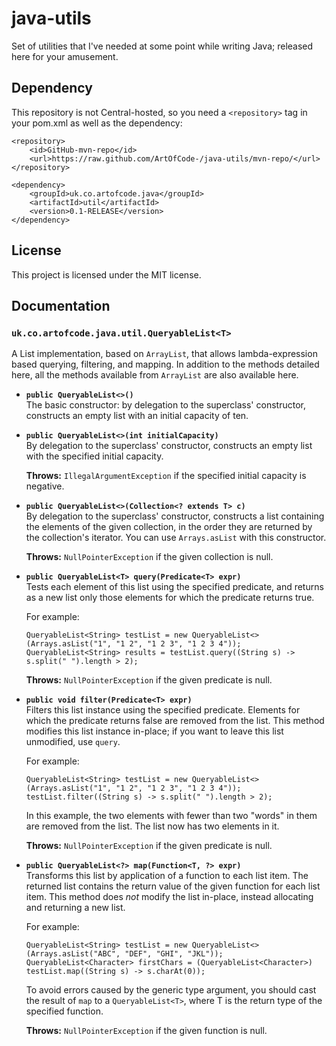 # java-utils
Set of utilities that I've needed at some point while writing Java; released here for your amusement.

## Dependency
This repository is not Central-hosted, so you need a `<repository>` tag in your pom.xml as well as the dependency:

    <repository>
        <id>GitHub-mvn-repo</id>
        <url>https://raw.github.com/ArtOfCode-/java-utils/mvn-repo/</url>
    </repository>
    
<!-- -->

    <dependency>
        <groupId>uk.co.artofcode.java</groupId>
        <artifactId>util</artifactId>
        <version>0.1-RELEASE</version>
    </dependency>
    
## License
This project is licensed under the MIT license.
    
## Documentation
### `uk.co.artofcode.java.util.QueryableList<T>`
A List implementation, based on `ArrayList`, that allows lambda-expression based querying, filtering, and mapping. In addition to the methods detailed here, all the methods available from `ArrayList` are also available here.

 - **`public QueryableList<>()`**  
   The basic constructor: by delegation to the superclass' constructor, constructs an empty list with an initial
   capacity of ten.
   
 - **`public QueryableList<>(int initialCapacity)`**  
   By delegation to the superclass' constructor, constructs an empty list with the specified initial capacity.
   
   **Throws:** `IllegalArgumentException` if the specified initial capacity is negative.
   
 - **`public QueryableList<>(Collection<? extends T> c)`**  
   By delegation to the superclass' constructor, constructs a list containing the elements of the given collection,
   in the order they are returned by the collection's iterator. You can use `Arrays.asList` with this constructor.
   
   **Throws:** `NullPointerException` if the given collection is null.
   
 - **`public QueryableList<T> query(Predicate<T> expr)`**  
   Tests each element of this list using the specified predicate, and returns as a new list only those elements for 
   which the predicate returns true.
   
   For example:
   
       QueryableList<String> testList = new QueryableList<>(Arrays.asList("1", "1 2", "1 2 3", "1 2 3 4"));
       QueryableList<String> results = testList.query((String s) -> s.split(" ").length > 2);
       
   **Throws:** `NullPointerException` if the given predicate is null.
   
 - **`public void filter(Predicate<T> expr)`**  
   Filters this list instance using the specified predicate. Elements for which the predicate returns
   false are removed from the list. This method modifies this list instance in-place; if you want to leave this list
   unmodified, use `query`.
   
   For example:
   
       QueryableList<String> testList = new QueryableList<>(Arrays.asList("1", "1 2", "1 2 3", "1 2 3 4"));
       testList.filter((String s) -> s.split(" ").length > 2);
       
   In this example, the two elements with fewer than two "words" in them are removed from the list. The list now has two
   elements in it.
   
   **Throws:** `NullPointerException` if the given predicate is null.
   
 - **`public QueryableList<?> map(Function<T, ?> expr)`**  
   Transforms this list by application of a function to each list item. The returned list contains the
   return value of the given function for each list item. This method does *not* modify the list in-place, instead
   allocating and returning a new list.
   
   For example:
   
       QueryableList<String> testList = new QueryableList<>(Arrays.asList("ABC", "DEF", "GHI", "JKL"));
       QueryableList<Character> firstChars = (QueryableList<Character>) testList.map((String s) -> s.charAt(0));
       
   To avoid errors caused by the generic type argument, you should cast the result of `map` to a `QueryableList<T>`,
   where T is the return type of the specified function.
   
   **Throws:** `NullPointerException` if the given function is null.
    